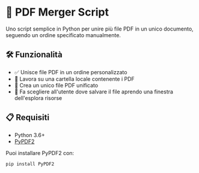 # 📎 PDF Merger Script

Uno script semplice in Python per unire più file PDF in un unico documento, seguendo un ordine specificato manualmente.

## 🛠 Funzionalità

- ✅ Unisce file PDF in un ordine personalizzato
- 📂 Lavora su una cartella locale contenente i PDF
- 📄 Crea un unico file PDF unificato
- 📂 Fa scegliere all'utente dove salvare il file aprendo una finestra dell'esplora risorse

## 📋 Requisiti

- Python 3.6+
- [PyPDF2](https://pypi.org/project/PyPDF2/)

Puoi installare PyPDF2 con:

```bash
pip install PyPDF2
